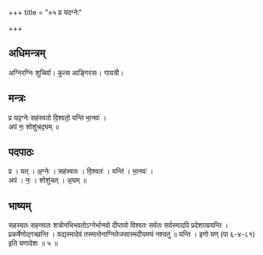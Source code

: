 +++
title = "०५ प्र यदग्नेः"

+++
## अधिमन्त्रम्
अग्निरग्निः शुचिर्वा। कुत्स आङ्गिरसः। गायत्री।

## मन्त्रः
प्र यद॒ग्नेः सह॑स्वतो वि॒श्वतो॒ यन्ति॑ भा॒नवः॑ ।  
अप॑ नः॒ शोशु॑चद॒घम् ॥

## पदपाठः
प्र । यत् । अ॒ग्नेः । सह॑स्वतः । वि॒श्वतः॑ । यन्ति॑ । भा॒नवः॑ ।  
अप॑ । नः॒ । शोशु॑चत् । अ॒घम् ॥

## भाष्यम्
सहस्वतः सहनवतः शत्रॊनभिभवतोऽग्नेर्भानवो दीप्तयो विश्वतः सर्वतः सर्वस्मादपि प्रदेशात्प्रयन्ति । प्रकर्षेणोद्गच्छन्ति । यद्यस्मादेवं तस्मात्तेनाग्नितेजसास्मदीयमघं नश्यतु ॥ यन्ति । इणो यण् (पा ६-४-८१) इति यणादेशः ॥ ५ ॥